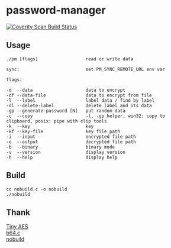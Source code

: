 # password-manager

<a href="https://scan.coverity.com/projects/ciremun-password-manager"><img alt="Coverity Scan Build Status" src="https://scan.coverity.com/projects/23849/badge.svg"/></a>

## Usage

    ./pm [flags]                  read or write data

    sync:                         set PM_SYNC_REMOTE_URL env var

    flags:

    -d  --data                    data to encrypt
    -df --data-file               data to encrypt from file
    -l  --label                   label data / find by label
    -dl --delete-label            delete label and its data
    -gp --generate-password [N]   put random data
    -c  --copy                    -l, -gp helper, win32: copy to clipboard, posix: pipe with clip tools
    -k  --key                     key
    -kf --key-file                key file path
    -i  --input                   encrypted file path
    -o  --output                  decrypted file path
    -b  --binary                  binary mode
    -v  --version                 display version
    -h  --help                    display help

## Build

    cc nobuild.c -o nobuild
    ./nobuild

## Thank

[Tiny AES](https://github.com/kokke/tiny-AES-c)  
[b64.c](https://github.com/littlstar/b64.c)  
[nobuild](https://github.com/tsoding/nobuild)  
